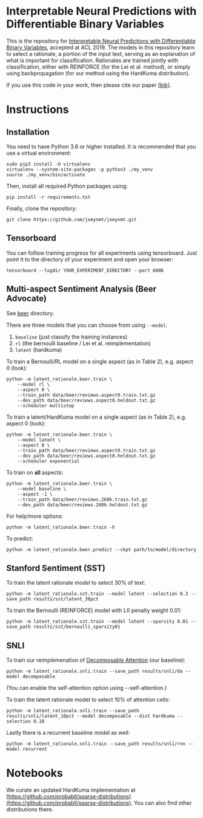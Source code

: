 # Interpretable Neural Predictions with Differentiable Binary Variables

This is the repository for [Interpretable Neural Predictions with Differentiable Binary Variables](https://www.aclweb.org/anthology/P19-1284), accepted at ACL 2019.
The models in this repository learn to select a rationale, a portion of the input text, serving as an explanation of what is important for classification.
Rationales are trained jointly with classification, either with REINFORCE (for the Lei et al. method), or simply using backpropagation (for our method using the HardKuma distribution). 

If you use this code in your work, then please cite our paper [[bib]](https://www.aclweb.org/anthology/papers/P/P19/P19-1284.bib).


# Instructions

## Installation

You need to have Python 3.6 or higher installed.
It is recommended that you use a virtual environment:
```
sudo pip3 install -U virtualenv
virtualenv --system-site-packages -p python3 ./my_venv
source ./my_venv/bin/activate
```

Then, install all required Python packages using:
```
pip install -r requirements.txt
```

Finally, clone the repository:

```
git clone https://github.com/joeynmt/joeynmt.git
```

## Tensorboard

You can folllow training progress for all experiments using tensorboard.
Just point it to the directory of your experiment and open your browser:

```
tensorboard --logdir YOUR_EXPERIMENT_DIRECTORY --port 6006
```

## Multi-aspect Sentiment Analysis (Beer Advocate)
See [beer](latent_rationale/beer) directory.

There are three models that you can choose from using `--model`:
1. `baseline` (just classify the training instances)
2. `rl` (the bernoulli baseline / Lei et al. reimplementation)
3. `latent` (hardkuma)


To train a Bernoulli/RL model on a single aspect (as in Table 2), e.g. aspect 0 (look):

```
python -m latent_rationale.beer.train \
    --model rl \
    --aspect 0 \
    --train_path data/beer/reviews.aspect0.train.txt.gz
    --dev_path data/beer/reviews.aspect0.heldout.txt.gz
    --scheduler multistep
```

To train a latent/HardKuma model on a single aspect (as in Table 2), e.g. aspect 0 (look):

```
python -m latent_rationale.beer.train \
    --model latent \
    --aspect 0 \
    --train_path data/beer/reviews.aspect0.train.txt.gz
    --dev_path data/beer/reviews.aspect0.heldout.txt.gz
    --scheduler exponential
```

To train on **all** aspects:

```
python -m latent_rationale.beer.train \
    --model baseline \
    --aspect -1 \
    --train_path data/beer/reviews.260k.train.txt.gz
    --dev_path data/beer/reviews.260k.heldout.txt.gz  
```

For help/more options:

```
python -m latent_rationale.beer.train -h
```

To predict:

```
python -m latent_rationale.beer.predict --ckpt path/to/model/directory
```

## Stanford Sentiment (SST)

To train the latent rationale model to select 30% of text:

```
python -m latent_rationale.sst.train --model latent --selection 0.3 --save_path results/sst/latent_30pct
```

To train the Bernoulli (REINFORCE) model with L0 penalty weight 0.01:

```
python -m latent_rationale.sst.train --model latent --sparsity 0.01 --save_path results/sst/bernoulli_sparsity01
```

## SNLI

To train our reimplemenation of [Decomposable Attention](https://www.aclweb.org/anthology/D16-1244) (our baseline):

```
python -m latent_rationale.snli.train --save_path results/snli/da --model decomposable
```

(You can enable the self-attention option using --self-attention.)

To train the latent rationale model to select 10% of attention cells:
```
python -m latent_rationale.snli.train --save_path results/snli/latent_10pct --model decomposable --dist hardkuma --selection 0.10
```

Lastly there is a recurrent baseline model as well:
```
python -m latent_rationale.snli.train --save_path results/snli/rnn --model recurrent
```

# Notebooks

We curate an updated HardKuma implementation at [https://github.com/probabll/sparse-distributions](https://github.com/probabll/sparse-distributions).
You can also find other distributions there. 

